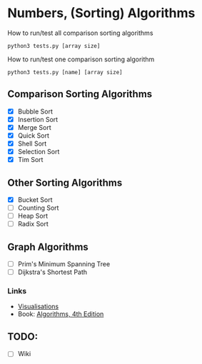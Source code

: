 # Numbers, (Sorting) Algorithms
How to run/test all comparison sorting algorithms
```
python3 tests.py [array size]
```
How to run/test one comparison sorting algorithm
```
python3 tests.py [name] [array size]
```

## Comparison Sorting Algorithms
- [x] Bubble Sort
- [x] Insertion Sort
- [x] Merge Sort
- [x] Quick Sort
- [x] Shell Sort
- [x] Selection Sort
- [x] Tim Sort

## Other Sorting Algorithms
- [x] Bucket Sort
- [ ] Counting Sort
- [ ] Heap Sort
- [ ] Radix Sort

## Graph Algorithms
- [ ] Prim's Minimum Spanning Tree
- [ ] Dijkstra's Shortest Path

### Links
- [Visualisations](https://www.cs.usfca.edu/~galles/visualization/ComparisonSort.html)
- Book: [Algorithms, 4th Edition ](https://algs4.cs.princeton.edu/home/)

## TODO:
- [ ] Wiki
